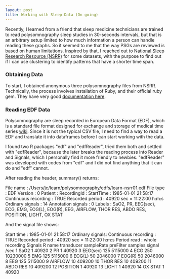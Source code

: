 ```yaml
---
layout: post
title: Working with Sleep Data (On going)
---
```


Recently, I learned from a friend that sleep medicine technicians are trained to read polysomnography sleep studies in 30-seconds intervals, but that is an arbitrary setup limited to how much information a person can handle reading these graphs. So it seemed to me that the way PSGs are reviewed is based on human limitations. Inspired by that, I reached out to [National Sleep Research Resource (NSRR)](https://sleepdata.org) for some datasets, with the purpose to find out if I can use clustering to identify patterns that have a shorter time span.

### Obtaining Data

To start, I obtained anonymous three polysomnography files from NSRR. Technically, the process involves installation of Ruby, and their official ruby gem. They have very good [documentation here](https://github.com/nsrr/nsrr-gem).

### Reading EDF Data

Polysomnography are sleep recorded in European Data Format (EDF), which is a standard file format designed for exchange and storage of medical time series [wiki](https://en.wikipedia.org/wiki/European_Data_Format). Since it is not the typical CSV file, I need to find a way to read a EDF and translate it into dataframes before I can start working with the data.

I found two R packages "edf" and "edfReader", tried them both and settled with "edfReader", because the later breaks the reading process into Reader and Signals, which I personally find it more friendly to newbies. "edfReader" was developed with codes from "edf" and I did not find anything that it can do and "edf" cannot.

After reading the header, summary() returns:

<p class="message">
File name            : /Users/jc/learn/polysomnography/edfs/learn-nsrr01.edf  
File type            : EDF  
Version              : 0  
Patient              :   
RecordingId          :   
StartTime            : 1985-01-01 21:58:17   
Continuous recording : TRUE  
Recorded period      : 40920 sec = 11:22:00 h:m:s
Ordinary signals     : 14  
Annotation signals   : 0  
Labels               : SaO2, PR, EEG(sec), ECG, EMG, EOG(L), EOG(R), EEG, AIRFLOW, THOR RES, ABDO RES, POSITION, LIGHT, OX STAT  
</p>

And the signal file shows:

<p class="message">
Start time            : 1985-01-01 21:58:17   
Ordinary signals:
 Continuous recording : TRUE  
 Recorded period      : 40920 sec = 11:22:00 h:m:s
 Period read          : whole recording  
 Signals
 R      name     transducer sampleRate preFilter  samples
 signal                           /sec                    
 1      SaO2                         1              40920
 2      PR                           1              40920
 3      EEG(sec)                   125            5115000
 4      ECG                        250           10230000
 5      EMG                        125            5115000
 6      EOG(L)                      50            2046000
 7      EOG(R)                      50            2046000
 8      EEG                        125            5115000
 9      AIRFLOW                     10             409200
 10     THOR RES                    10             409200
 11     ABDO RES                    10             409200
 12     POSITION                     1              40920
 13     LIGHT                        1              40920
 14     OX STAT                      1              40920
</p>
